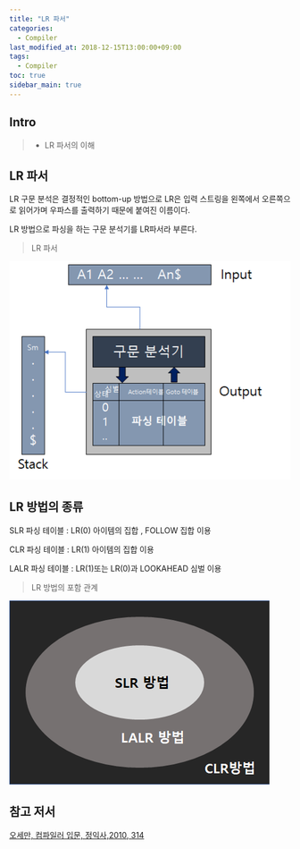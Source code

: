 ```yaml
---
title: "LR 파서"
categories: 
  - Compiler
last_modified_at: 2018-12-15T13:00:00+09:00
tags: 
  - Compiler 
toc: true
sidebar_main: true
---
```


## Intro

> - LR 파서의 이해

## LR 파서

LR 구문 분석은 결정적인 bottom-up 방법으로 LR은 입력 스트링을 왼쪽에서 오른쪽으로 읽어가며 우파스를 출력하기 때문에 붙여진 이름이다. 

LR 방법으로 파싱을 하는 구문 분석기를 LR파서라 부른다.

> LR 파서

![1](https://github.com/lesslate/lesslate.github.io/blob/master/assets/img/compiler/lr/1.png?raw=true)

## LR 방법의 종류

SLR 파싱 테이블 :  LR(0) 아이템의 집합 , FOLLOW 집합 이용

CLR 파싱 테이블 : LR(1) 아이템의 집합 이용

LALR 파싱 테이블 : LR(1)또는 LR(0)과 LOOKAHEAD 심벌 이용

> LR 방법의 포함 관계

![2](https://github.com/lesslate/lesslate.github.io/blob/master/assets/img/compiler/lr/2.png?raw=true)

## 참고 저서

[오세만, 컴파일러 입문, 정익사,2010, 314](https://book.naver.com/bookdb/book_detail.nhn?bid=6324381)

